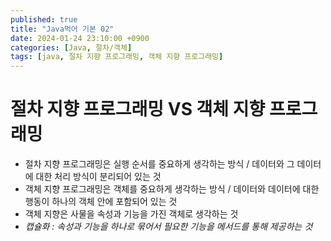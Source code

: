 ```yaml
---
published: true
title: "Java먹어 기본 02"
date: 2024-01-24 23:10:00 +0900
categories: [Java, 절차/객체]
tags: [java, 절차 지향 프로그래밍, 객체 지향 프로그래밍]
---
```




# 절차 지향 프로그래밍 VS 객체 지향 프로그래밍
- 절차 지향 프로그래밍은 실행 순서를 중요하게 생각하는 방식 / 데이터와 그 데이터에 대한 처리 방식이 분리되어 있는 것
- 객체 지향 프로그래밍은 객체를 중요하게 생각하는 방식 / 데이터와 데이터에 대한 행동이 하나의 객체 안에 포함되어 있는 것
- 객체 지향은 사물을 속성과 기능을 가진 객체로 생각하는 것
- *캡슐화 : 속성과 기능을 하나로 묶어서 필요한 기능을 메서드를 통해 제공하는 것*


